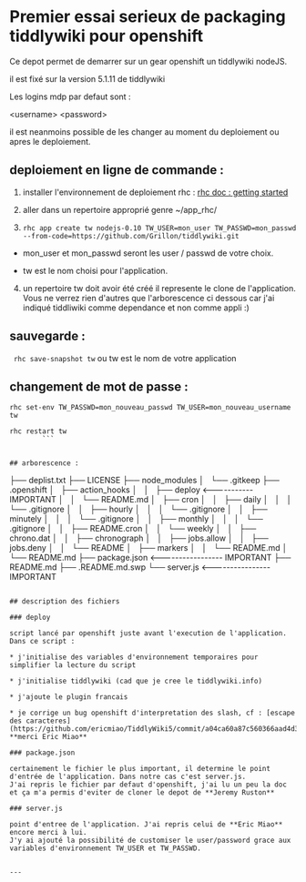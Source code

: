 # Premier essai serieux de packaging tiddlywiki pour openshift

Ce depot permet de demarrer sur un gear openshift un tiddlywiki nodeJS.

il est fixé sur la version 5.1.11 de tiddlywiki

Les logins mdp par defaut sont :

\<username\>
\<password\>

il est neanmoins possible de les changer au moment du deploiement ou apres le deploiement.

## deploiement  en ligne de commande :

1. installer l'environnement de deploiement rhc : [rhc doc : getting started ](https://developers.openshift.com/getting-started/index.html)

2. aller dans un repertoire approprié genre ~/app_rhc/

3. ` rhc app create tw nodejs-0.10 TW_USER=mon_user TW_PASSWD=mon_passwd --from-code=https://github.com/Grillon/tiddlywiki.git `

  * mon_user et mon_passwd seront les user / passwd de votre choix.

  * tw est le nom choisi pour l'application.

4. un repertoire tw doit avoir été créé il represente le clone de l'application. Vous ne verrez rien d'autres que l'arborescence ci dessous car j'ai indiqué tiddliwiki comme dependance et non comme appli :)

## sauvegarde :

`  rhc save-snapshot tw ` ou tw est le nom de votre application

## changement de mot de passe : 

``` 
rhc set-env TW_PASSWD=mon_nouveau_passwd TW_USER=mon_nouveau_username tw 

rhc restart tw
		```


## arborescence : 

```

├── deplist.txt
├── LICENSE
├── node_modules
│   └── .gitkeep
├── .openshift
│   ├── action_hooks
│   │   ├── deploy          <----------- IMPORTANT
│   │   └── README.md
│   ├── cron
│   │   ├── daily
│   │   │   └── .gitignore
│   │   ├── hourly
│   │   │   └── .gitignore
│   │   ├── minutely
│   │   │   └── .gitignore
│   │   ├── monthly
│   │   │   └── .gitignore
│   │   ├── README.cron
│   │   └── weekly
│   │       ├── chrono.dat
│   │       ├── chronograph
│   │       ├── jobs.allow
│   │       ├── jobs.deny
│   │       └── README
│   ├── markers
│   │   └── README.md
│   └── README.md
├── package.json <----------------- IMPORTANT
├── README.md
├── .README.md.swp
└── server.js <---------------- IMPORTANT

```

## description des fichiers

### deploy

script lancé par openshift juste avant l'execution de l'application. Dans ce script :

* j'initialise des variables d'environnement temporaires pour simplifier la lecture du script

* j'initialise tiddlywiki (cad que je cree le tiddlywiki.info)

* j'ajoute le plugin francais

* je corrige un bug openshift d'interpretation des slash, cf : [escape des caracteres](https://github.com/ericmiao/TiddlyWiki5/commit/a04ca60a87c560366aad4d3066a7a84100a95a4b)  **merci Eric Miao**

### package.json

certainement le fichier le plus important, il determine le point d'entrée de l'application. Dans notre cas c'est server.js.
J'ai repris le fichier par defaut d'openshift, j'ai lu un peu la doc et ça m'a permis d'eviter de cloner le depot de **Jeremy Ruston**

### server.js

point d'entree de l'application. J'ai repris celui de **Eric Miao** encore merci à lui.
J'y ai ajouté la possibilité de customiser le user/password grace aux variables d'environnement TW_USER et TW_PASSWD.


---
